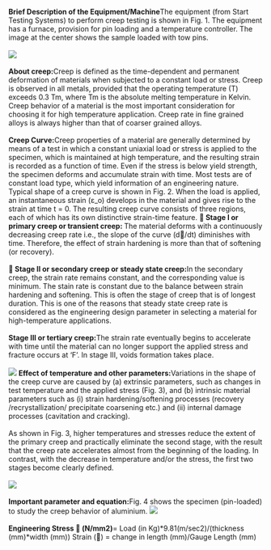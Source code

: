 <b>Brief Description of the Equipment/Machine</b>The equipment (from Start Testing Systems) to perform creep testing is shown in Fig. 1. The equipment has a furnace, provision for pin loading and a temperature controller. The image at the center shows the sample loaded with tow pins.<br><br>
<image src="image1.(6).png"><br><br>
<b>About creep:</b>Creep is defined as the time-dependent and permanent deformation of materials when subjected to a constant load or stress. Creep is observed in all metals, provided that the operating temperature (T) exceeds 0.3 Tm, where Tm is the absolute melting temperature in Kelvin. Creep behavior of a material is the most important consideration for choosing it for high temperature application. Creep rate in fine grained alloys is always higher than that of coarser grained alloys.<br><br>
<b>Creep Curve:</b>Creep properties of a material are generally determined by means of a test in which a constant uniaxial load or stress is applied to the specimen, which is maintained at high temperature, and the resulting strain is recorded as a function of time. Even if the stress is below yield strength, the specimen deforms and accumulate strain with time. Most tests are of constant load type, which yield information of an engineering nature.
Typical shape of a creep curve is shown in Fig. 2. When the load is applied, an instantaneous strain (ε_o) develops in the material and gives rise to the strain at time t = 0. The resulting creep curve consists of three regions, each of which has its own distinctive strain-time feature.
<b>	Stage I or primary creep or transient creep: </b>The material deforms with a continuously decreasing creep rate i.e., the slope of the curve (d/dt) diminishes with time. Therefore, the effect of strain hardening is more than that of softening (or recovery).<br><br>
<b>	Stage II or secondary creep or steady state creep:</b>In the secondary creep, the strain rate remains constant, and the corresponding value is minimum. The stain rate is constant due to the balance between strain hardening and softening. This is often the stage of creep that is of longest duration. This is one of the reasons that steady state creep rate is considered as the engineering design parameter in selecting a material for high-temperature applications.<br><br>
<b>Stage III or tertiary creep:</b>The strain rate eventually begins to accelerate with time until the material can no longer support the applied stress and fracture occurs at ‘F’. In stage III, voids formation takes place. <br><br>
<image src="image2(6).png">
<b>Effect of temperature and other parameters:</b>Variations in the shape of the creep curve are caused by (a) extrinsic parameters, such as changes in test temperature and the applied stress (Fig. 3), and (b) intrinsic material parameters such as (i) strain hardening/softening processes (recovery /recrystallization/ precipitate coarsening etc.) and (ii) internal damage processes (cavitation and cracking).<br><br>
As shown in Fig. 3, higher temperatures and stresses reduce the extent of the primary creep and practically eliminate the second stage, with the result that the creep rate accelerates almost from the beginning of the loading. In contrast, with the decrease in temperature and/or the stress, the first two stages become clearly defined.<br><br>
<image src="<image src=image3(6).png"><br><br>
<b>Important parameter and equation:</b>Fig. 4 shows the specimen (pin-loaded) to study the creep behavior of aluminium.
<image src="<image src=image4(6).png"><br><br>
<b>Engineering Stress  (N/mm2)</b>= Load (in Kg)*9.81(m/sec2)/(thickness (mm)*width (mm))
Strain () = change in length (mm)/Gauge Length (mm)
